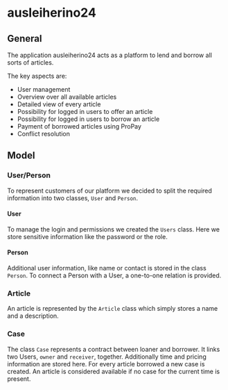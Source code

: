 # ausleiherino24

## General

The application ausleiherino24 acts as a platform to lend and borrow all sorts of articles.

The key aspects are:

* User management
* Overview over all available articles
* Detailed view of every article
* Possibility for logged in users to offer an article
* Possibility for logged in users to borrow an       article
* Payment of borrowed articles using ProPay
* Conflict resolution

## Model

### User/Person

To represent customers of our platform we decided to split the required information into two classes, `User` and  `Person`.

#### User
To manage the login and permissions we created the `Users` class. Here we store sensitive information like the password or the role.

#### Person
Additional user information, like name or contact is stored in the class `Person`. To connect a Person with a User, a one-to-one relation is provided.

### Article
An article is represented by the `Article` class which simply stores a name and a description.

### Case
The class `Case` represents a contract between loaner and borrower. It links two Users, `owner` and `receiver`, together. Additionally time and pricing information are stored here. For every article borrowed a new case is created.
An article is considered available if no case for the current time is present.
